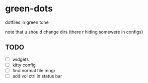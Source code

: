 # green-dots
dotfiles in green tone

note that u should change dirs (there r hiding somewere in configs)

## TODO
- [ ] widgets
- [ ] kitty config
- [ ] find normal file mngr
- [ ] add vol ctrl in status bar

